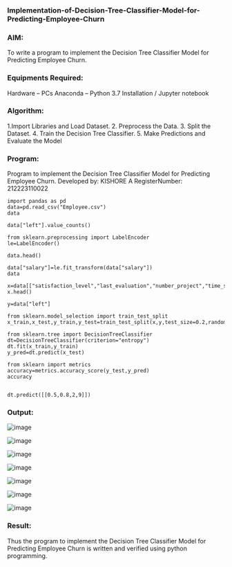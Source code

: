 ### Implementation-of-Decision-Tree-Classifier-Model-for-Predicting-Employee-Churn
### AIM:
To write a program to implement the Decision Tree Classifier Model for Predicting Employee Churn.

### Equipments Required:
Hardware – PCs
Anaconda – Python 3.7 Installation / Jupyter notebook

### Algorithm:
1.Import Libraries and Load Dataset. 
2. Preprocess the Data. 
3. Split the Dataset.
4. Train the Decision Tree Classifier.
5. Make Predictions and Evaluate the Model

### Program:

Program to implement the Decision Tree Classifier Model for Predicting Employee Churn. 
Developed by: KISHORE A
RegisterNumber: 212223110022
```
import pandas as pd
data=pd.read_csv("Employee.csv")
data
```
```
data["left"].value_counts()
```
```
from sklearn.preprocessing import LabelEncoder
le=LabelEncoder()
```
```
data.head()
```
```
data["salary"]=le.fit_transform(data["salary"])
data
```
```
x=data[["satisfaction_level","last_evaluation","number_project","time_spend_company"]]
x.head()
```
```
y=data["left"]
```
```
from sklearn.model_selection import train_test_split
x_train,x_test,y_train,y_test=train_test_split(x,y,test_size=0.2,random_state=100)
```
```
from sklearn.tree import DecisionTreeClassifier
dt=DecisionTreeClassifier(criterion="entropy")
dt.fit(x_train,y_train)
y_pred=dt.predict(x_test)
```
```
from sklearn import metrics
accuracy=metrics.accuracy_score(y_test,y_pred)
accuracy
```
```

dt.predict([[0.5,0.8,2,9]])
```
### Output:

![image](https://github.com/user-attachments/assets/33ff7d77-af5a-4bc3-8ff7-bffd7cbfb240)


![image](https://github.com/user-attachments/assets/312ed089-fb6c-4752-b2de-9b53f1527984)

![image](https://github.com/user-attachments/assets/566269d9-4c38-4c1e-b1a6-ba026761cf1c)

![image](https://github.com/user-attachments/assets/723437db-3143-4953-b468-bef5169e7c14)


![image](https://github.com/user-attachments/assets/3f3e072f-e01c-4977-a4e2-70c2efc44d45)


![image](https://github.com/user-attachments/assets/e3c37bf6-1ab3-441a-8774-9e3a04faba92)


![image](https://github.com/user-attachments/assets/175b711f-bd08-4fb0-949b-ffdea92e66f2)

 



### Result:
Thus the program to implement the Decision Tree Classifier Model for Predicting Employee Churn is written and verified using python programming.


